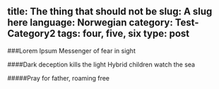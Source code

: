 title: The thing that should not be
slug: A slug here
language: Norwegian
category: Test-Category2
tags: four, five, six
type: post
-------
###Lorem Ipsum
Messenger of fear in sight

####Dark deception kills the light
Hybrid children watch the sea

#####Pray for father, roaming free

